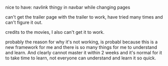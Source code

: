 nice to have:
navlink thingy in navbar while changing pages

can't get the trailer page with the trailer to work, have tried many times and can't figure it out.

credits to the movies, I also can't get it to work.

probably the reason for why it's not working, is probabl because this is a new framework for me and there is so many things for me to understand and learn. And clearly cannot master it within 2 weeks and it's normal for it to take time to learn, not everyone can understand and learn it so quick. 

